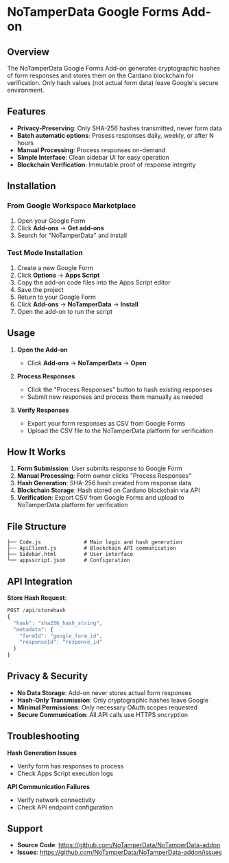 # NoTamperData Google Forms Add-on

## Overview

The NoTamperData Google Forms Add-on generates cryptographic hashes of form responses and stores them on the Cardano blockchain for verification. Only hash values (not actual form data) leave Google's secure environment.

## Features

- **Privacy-Preserving**: Only SHA-256 hashes transmitted, never form data
- **Batch automatic options**: Prosess responses daily, weekly, or after N hours
- **Manual Processing**: Process responses on-demand
- **Simple Interface**: Clean sidebar UI for easy operation
- **Blockchain Verification**: Immutable proof of response integrity

## Installation

### From Google Workspace Marketplace
1. Open your Google Form
2. Click **Add-ons** → **Get add-ons**
3. Search for "NoTamperData" and install

### Test Mode Installation
1. Create a new Google Form
2. Click **Options** → **Apps Script**
3. Copy the add-on code files into the Apps Script editor
4. Save the project
5. Return to your Google Form
6. Click **Add-ons** → **NoTamperData** → **Install**
7. Open the add-on to run the script

## Usage

1. **Open the Add-on**
   - Click **Add-ons** → **NoTamperData** → **Open**

2. **Process Responses**
   - Click the "Process Responses" button to hash existing responses
   - Submit new responses and process them manually as needed

3. **Verify Responses**
   - Export your form responses as CSV from Google Forms
   - Upload the CSV file to the NoTamperData platform for verification

## How It Works

1. **Form Submission**: User submits response to Google Form
2. **Manual Processing**: Form owner clicks "Process Responses" 
3. **Hash Generation**: SHA-256 hash created from response data
4. **Blockchain Storage**: Hash stored on Cardano blockchain via API
5. **Verification**: Export CSV from Google Forms and upload to NoTamperData platform for verification

## File Structure

```
├── Code.js              # Main logic and hash generation
├── ApiClient.js         # Blockchain API communication  
├── Sidebar.html         # User interface
└── appsscript.json      # Configuration
```

## API Integration

**Store Hash Request**:
```javascript
POST /api/storehash
{
  "hash": "sha256_hash_string",
  "metadata": {
    "formId": "google_form_id",
    "responseId": "response_id"
  }
}
```

## Privacy & Security

- **No Data Storage**: Add-on never stores actual form responses
- **Hash-Only Transmission**: Only cryptographic hashes leave Google
- **Minimal Permissions**: Only necessary OAuth scopes requested
- **Secure Communication**: All API calls use HTTPS encryption

## Troubleshooting

**Hash Generation Issues**
- Verify form has responses to process
- Check Apps Script execution logs

**API Communication Failures**  
- Verify network connectivity
- Check API endpoint configuration

## Support

- **Source Code**: https://github.com/NoTamperData/NoTamperData-addon
- **Issues**: https://github.com/NoTamperData/NoTamperData-addon/issues